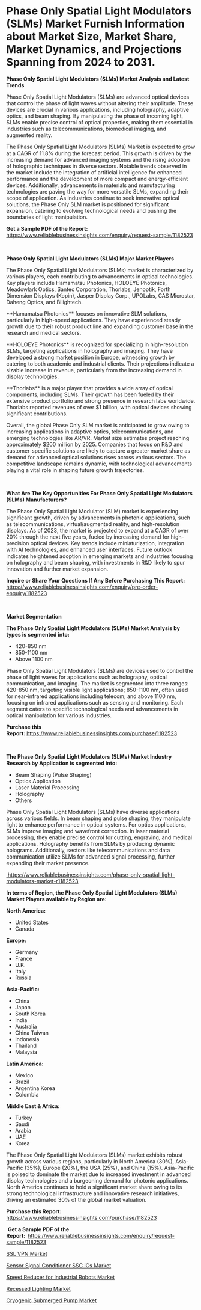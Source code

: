 <p><h1>Phase Only Spatial Light Modulators (SLMs) Market Furnish Information about Market Size, Market Share, Market Dynamics, and Projections Spanning from 2024 to 2031.</h1></p><p><strong>Phase Only Spatial Light Modulators (SLMs) Market Analysis and Latest Trends</strong></p>
<p><p>Phase Only Spatial Light Modulators (SLMs) are advanced optical devices that control the phase of light waves without altering their amplitude. These devices are crucial in various applications, including holography, adaptive optics, and beam shaping. By manipulating the phase of incoming light, SLMs enable precise control of optical properties, making them essential in industries such as telecommunications, biomedical imaging, and augmented reality.</p><p>The Phase Only Spatial Light Modulators (SLMs) Market is expected to grow at a CAGR of 11.8% during the forecast period. This growth is driven by the increasing demand for advanced imaging systems and the rising adoption of holographic techniques in diverse sectors. Notable trends observed in the market include the integration of artificial intelligence for enhanced performance and the development of more compact and energy-efficient devices. Additionally, advancements in materials and manufacturing technologies are paving the way for more versatile SLMs, expanding their scope of application. As industries continue to seek innovative optical solutions, the Phase Only SLM market is positioned for significant expansion, catering to evolving technological needs and pushing the boundaries of light manipulation.</p></p>
<p><strong>Get a Sample PDF of the Report:&nbsp;</strong> <a href="https://www.reliablebusinessinsights.com/enquiry/request-sample/1182523?utm_campaign=63&utm_medium=2&utm_source=Github&utm_content=ia&utm_term=06102024&utm_id=phase-only-spatial-light-modulators-slms">https://www.reliablebusinessinsights.com/enquiry/request-sample/1182523</a></p>
<p>&nbsp;</p>
<p><strong>Phase Only Spatial Light Modulators (SLMs) Major Market Players</strong></p>
<p><p>The Phase Only Spatial Light Modulators (SLMs) market is characterized by various players, each contributing to advancements in optical technologies. Key players include Hamamatsu Photonics, HOLOEYE Photonics, Meadowlark Optics, Santec Corporation, Thorlabs, Jenoptik, Forth Dimension Displays (Kopin), Jasper Display Corp., UPOLabs, CAS Microstar, Daheng Optics, and Bilightech.</p><p>**Hamamatsu Photonics** focuses on innovative SLM solutions, particularly in high-speed applications. They have experienced steady growth due to their robust product line and expanding customer base in the research and medical sectors.</p><p>**HOLOEYE Photonics** is recognized for specializing in high-resolution SLMs, targeting applications in holography and imaging. They have developed a strong market position in Europe, witnessing growth by catering to both academic and industrial clients. Their projections indicate a sizable increase in revenue, particularly from the increasing demand in display technologies.</p><p>**Thorlabs** is a major player that provides a wide array of optical components, including SLMs. Their growth has been fueled by their extensive product portfolio and strong presence in research labs worldwide. Thorlabs reported revenues of over $1 billion, with optical devices showing significant contributions.</p><p>Overall, the global Phase Only SLM market is anticipated to grow owing to increasing applications in adaptive optics, telecommunications, and emerging technologies like AR/VR. Market size estimates project reaching approximately $200 million by 2025. Companies that focus on R&D and customer-specific solutions are likely to capture a greater market share as demand for advanced optical solutions rises across various sectors. The competitive landscape remains dynamic, with technological advancements playing a vital role in shaping future growth trajectories.</p></p>
<p>&nbsp;</p>
<p><strong>What Are The Key Opportunities For Phase Only Spatial Light Modulators (SLMs) Manufacturers?</strong></p>
<p><p>The Phase Only Spatial Light Modulator (SLM) market is experiencing significant growth, driven by advancements in photonic applications, such as telecommunications, virtual/augmented reality, and high-resolution displays. As of 2023, the market is projected to expand at a CAGR of over 20% through the next five years, fueled by increasing demand for high-precision optical devices. Key trends include miniaturization, integration with AI technologies, and enhanced user interfaces. Future outlook indicates heightened adoption in emerging markets and industries focusing on holography and beam shaping, with investments in R&D likely to spur innovation and further market expansion.</p></p>
<p><strong>Inquire or Share Your Questions If Any Before Purchasing This Report:</strong> <a href="https://www.reliablebusinessinsights.com/enquiry/pre-order-enquiry/1182523?utm_campaign=63&utm_medium=2&utm_source=Github&utm_content=ia&utm_term=06102024&utm_id=phase-only-spatial-light-modulators-slms">https://www.reliablebusinessinsights.com/enquiry/pre-order-enquiry/1182523</a></p>
<p>&nbsp;</p>
<p><strong>Market Segmentation</strong></p>
<p><strong>The Phase Only Spatial Light Modulators (SLMs) Market Analysis by types is segmented into:</strong></p>
<p><ul><li>420-850 nm</li><li>850-1100 nm</li><li>Above 1100 nm</li></ul></p>
<p><p>Phase Only Spatial Light Modulators (SLMs) are devices used to control the phase of light waves for applications such as holography, optical communication, and imaging. The market is segmented into three ranges: 420-850 nm, targeting visible light applications; 850-1100 nm, often used for near-infrared applications including telecom; and above 1100 nm, focusing on infrared applications such as sensing and monitoring. Each segment caters to specific technological needs and advancements in optical manipulation for various industries.</p></p>
<p><strong>Purchase this Report:&nbsp;</strong><a href="https://www.reliablebusinessinsights.com/purchase/1182523?utm_campaign=63&utm_medium=2&utm_source=Github&utm_content=ia&utm_term=06102024&utm_id=phase-only-spatial-light-modulators-slms">https://www.reliablebusinessinsights.com/purchase/1182523</a></p>
<p>&nbsp;</p>
<p><strong>The Phase Only Spatial Light Modulators (SLMs) Market Industry Research by Application is segmented into:</strong></p>
<p><ul><li>Beam Shaping (Pulse Shaping)</li><li>Optics Application</li><li>Laser Material Processing</li><li>Holography</li><li>Others</li></ul></p>
<p><p>Phase Only Spatial Light Modulators (SLMs) have diverse applications across various fields. In beam shaping and pulse shaping, they manipulate light to enhance performance in optical systems. For optics applications, SLMs improve imaging and wavefront correction. In laser material processing, they enable precise control for cutting, engraving, and medical applications. Holography benefits from SLMs by producing dynamic holograms. Additionally, sectors like telecommunications and data communication utilize SLMs for advanced signal processing, further expanding their market presence.</p></p>
<p><a href="https://www.reliablebusinessinsights.com/phase-only-spatial-light-modulators-market-r1182523?utm_campaign=63&utm_medium=2&utm_source=Github&utm_content=ia&utm_term=06102024&utm_id=phase-only-spatial-light-modulators-slms">&nbsp;https://www.reliablebusinessinsights.com/phase-only-spatial-light-modulators-market-r1182523</a></p>
<p><strong>In terms of Region, the Phase Only Spatial Light Modulators (SLMs) Market Players available by Region are:</strong></p>
<p>
    <p> <strong> North America: </strong>
        <ul>
            <li>United States</li>
            <li>Canada</li>
        </ul>
        </p> 
    <p> <strong> Europe: </strong>
        <ul>
            <li>Germany</li>
            <li>France</li>
            <li>U.K.</li>
            <li>Italy</li>
            <li>Russia</li>
        </ul>
        </p> 
    <p> <strong> Asia-Pacific: </strong>
        <ul>
            <li>China</li>
            <li>Japan</li>
            <li>South Korea</li>
            <li>India</li>
            <li>Australia</li>
            <li>China Taiwan</li>
            <li>Indonesia</li>
            <li>Thailand</li>
            <li>Malaysia</li>
        </ul>
        </p> 
    <p> <strong> Latin America: </strong>
        <ul>
            <li>Mexico</li>
            <li>Brazil</li>
            <li>Argentina Korea</li>
            <li>Colombia</li>
        </ul>
        </p> 
    <p> <strong> Middle East & Africa: </strong>
        <ul>
            <li>Turkey</li>
            <li>Saudi</li>
            <li>Arabia</li>
            <li>UAE</li>
            <li>Korea</li>
        </ul>
    </p>
    </p>
<p><p>The Phase Only Spatial Light Modulators (SLMs) market exhibits robust growth across various regions, particularly in North America (30%), Asia-Pacific (35%), Europe (20%), the USA (25%), and China (15%). Asia-Pacific is poised to dominate the market due to increased investment in advanced display technologies and a burgeoning demand for photonic applications. North America continues to hold a significant market share owing to its strong technological infrastructure and innovative research initiatives, driving an estimated 30% of the global market valuation.</p></p>
<p><strong>Purchase this Report: </strong><a href="https://www.reliablebusinessinsights.com/purchase/1182523?utm_campaign=63&utm_medium=2&utm_source=Github&utm_content=ia&utm_term=06102024&utm_id=phase-only-spatial-light-modulators-slms">https://www.reliablebusinessinsights.com/purchase/1182523</a></p>
<p>&nbsp;<strong>Get a Sample PDF of the Report:&nbsp;&nbsp;</strong><a href="https://www.reliablebusinessinsights.com/enquiry/request-sample/1182523?utm_campaign=63&utm_medium=2&utm_source=Github&utm_content=ia&utm_term=06102024&utm_id=phase-only-spatial-light-modulators-slms">https://www.reliablebusinessinsights.com/enquiry/request-sample/1182523</a></p>
<p><strong></strong></p>
<p><p><a href="https://www.linkedin.com/pulse/navigating-global-ssl-vpn-market-from-trends-strategy-bqpge?utm_campaign=63&utm_medium=2&utm_source=Github&utm_content=ia&utm_term=06102024&utm_id=phase-only-spatial-light-modulators-slms">SSL VPN Market</a></p><p><a href="https://issuu.com/reportprime-2/docs/sensor-signal-conditioner-ssc-ics-m_3252352adb96ae?utm_campaign=63&utm_medium=2&utm_source=Github&utm_content=ia&utm_term=06102024&utm_id=phase-only-spatial-light-modulators-slms">Sensor Signal Conditioner SSC ICs Market</a></p><p><a href="https://github.com/MCGEE-CRANECaitlyn/Market-Research-Report-List-1/blob/main/speed-reducer-for-industrial-robots-market.md?utm_campaign=63&utm_medium=2&utm_source=Github&utm_content=ia&utm_term=06102024&utm_id=phase-only-spatial-light-modulators-slms">Speed Reducer for Industrial Robots Market</a></p><p><a href="https://www.linkedin.com/pulse/global-recessed-lighting-market-product-types-applications-9nkoe?utm_campaign=63&utm_medium=2&utm_source=Github&utm_content=ia&utm_term=06102024&utm_id=phase-only-spatial-light-modulators-slms">Recessed Lighting Market</a></p><p><a href="https://github.com/Annahawkins697/Market-Research-Report-List-1/blob/main/cryogenic-submerged-pump-market.md?utm_campaign=63&utm_medium=2&utm_source=Github&utm_content=ia&utm_term=06102024&utm_id=phase-only-spatial-light-modulators-slms">Cryogenic Submerged Pump Market</a></p></p>